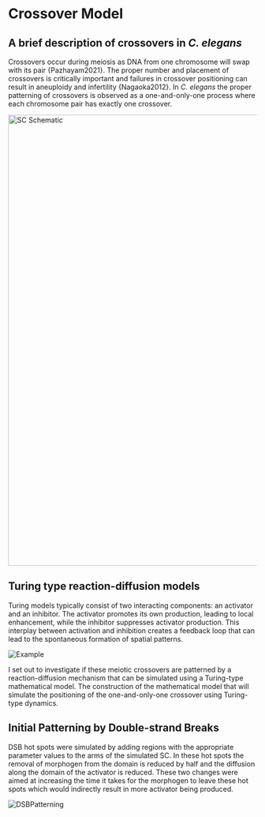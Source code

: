 # Crossover Model
 
## A brief description of crossovers in <i>C. elegans</i>

Crossovers occur during meiosis as DNA from one chromosome will swap with its pair {Pazhayam2021}. 
The proper number and placement of crossovers is critically important and failures in crossover positioning can result in aneuploidy and infertility {Nagaoka2012}. 
In <i>C. elegans</i> the proper patterning of crossovers is observed as a one-and-only-one process where each chromosome pair has exactly one crossover.

<img width="914" alt="SC Schematic" src="https://github.com/Shayne-Falco/Crossover-Model/assets/96263317/0633f761-89f2-4bcf-a9e8-6344522f1aea">


## Turing type reaction-diffusion models
Turing models typically consist of two interacting components: an activator and an inhibitor. 
The activator promotes its own production, leading to local enhancement, while the inhibitor suppresses  activator production. 
This interplay between activation and inhibition creates a feedback loop that can lead to the spontaneous formation of spatial patterns.

![Example](https://github.com/Shayne-Falco/Crossover-Model/assets/96263317/e16da31d-361f-464f-9e2b-1358e2acdb81)


I set out to investigate if these meiotic crossovers are patterned by a reaction-diffusion mechanism that can be simulated using a Turing-type mathematical model. 
The construction of the mathematical model that will simulate the positioning of the one-and-only-one crossover using Turing-type dynamics.

## Initial Patterning by Double-strand Breaks

DSB hot spots were simulated by adding regions with the appropriate parameter values to the arms of the simulated SC. 
In these hot spots the removal of morphogen from the domain is reduced by half and the diffusion along the domain of the activator is reduced. 
These two changes were aimed at increasing the time it takes for the morphogen to leave these hot spots which would indirectly result in more activator being produced. 

![DSBPatterning](https://github.com/Shayne-Falco/Crossover-Model/assets/96263317/9796d76d-c655-4f4f-8079-f40445e14a0d)
